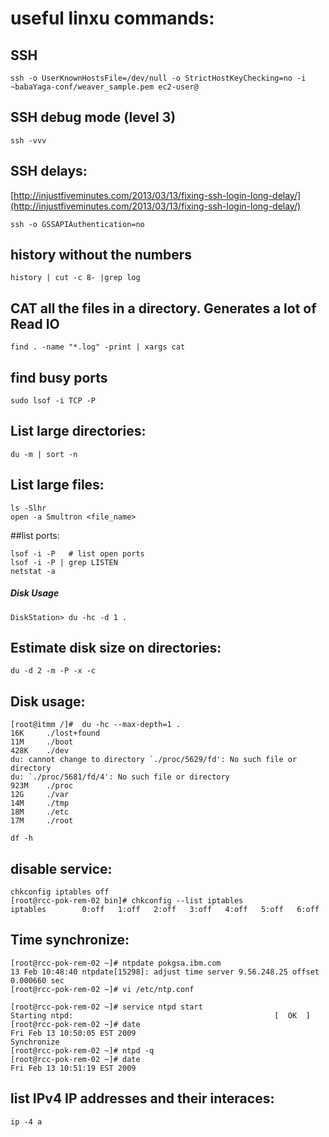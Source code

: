 # useful linxu commands:


## SSH
```
ssh -o UserKnownHostsFile=/dev/null -o StrictHostKeyChecking=no -i ~babaYaga-conf/weaver_sample.pem ec2-user@
```

## SSH debug mode (level 3)
```
ssh -vvv
```

## SSH delays:
[http://injustfiveminutes.com/2013/03/13/fixing-ssh-login-long-delay/](http://injustfiveminutes.com/2013/03/13/fixing-ssh-login-long-delay/)
```
ssh -o GSSAPIAuthentication=no
```

## history without the numbers
```
history | cut -c 8- |grep log
```

## CAT all the files in a directory. Generates a lot of Read IO
```
find . -name "*.log" -print | xargs cat
```

## find busy ports
```
sudo lsof -i TCP -P
```

## List large directories:
```
du -m | sort -n
```
## List large files:
```
ls -Slhr
open -a Smultron <file_name>
```

##list ports:
```
lsof -i -P   # list open ports
lsof -i -P | grep LISTEN
netstat -a
```
##### Disk Usage
```
DiskStation> du -hc -d 1 .
```

## Estimate disk size on directories:
```
du -d 2 -m -P -x -c
```

## Disk usage:
```
[root@itmm /]#  du -hc --max-depth=1 .
16K     ./lost+found
11M     ./boot
428K    ./dev
du: cannot change to directory `./proc/5629/fd': No such file or directory
du: `./proc/5681/fd/4': No such file or directory
923M    ./proc
12G     ./var
14M     ./tmp
18M     ./etc
17M     ./root

df -h
```

## disable service:
```
chkconfig iptables off
[root@rcc-pok-rem-02 bin]# chkconfig --list iptables
iptables        0:off   1:off   2:off   3:off   4:off   5:off   6:off
```

## Time synchronize:
```
[root@rcc-pok-rem-02 ~]# ntpdate pokgsa.ibm.com
13 Feb 10:48:40 ntpdate[15298]: adjust time server 9.56.248.25 offset 0.000660 sec
[root@rcc-pok-rem-02 ~]# vi /etc/ntp.conf

[root@rcc-pok-rem-02 ~]# service ntpd start
Starting ntpd:                                             [  OK  ]
[root@rcc-pok-rem-02 ~]# date
Fri Feb 13 10:50:05 EST 2009
Synchronize
[root@rcc-pok-rem-02 ~]# ntpd -q
[root@rcc-pok-rem-02 ~]# date
Fri Feb 13 10:51:19 EST 2009
```

## list IPv4 IP addresses and their interaces:
```
ip -4 a
```
